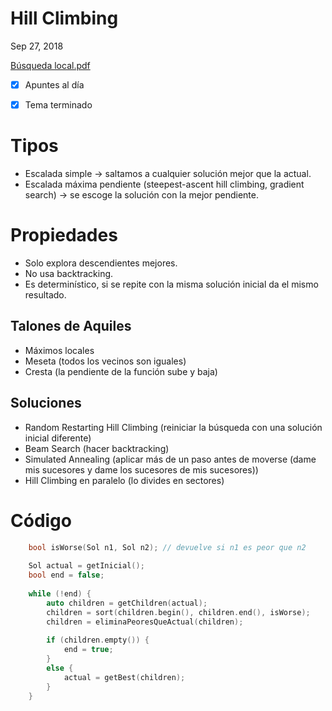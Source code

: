 # Hill Climbing

Sep 27, 2018

[Búsqueda local.pdf](Busquedalocal-a229d311-a389-4c7b-94cc-324ed147f11b.pdf)

- [x]  Apuntes al día
- [x]  Tema terminado



# Tipos



- Escalada simple → saltamos a cualquier solución mejor que la actual.
- Escalada máxima pendiente (steepest-ascent hill climbing, gradient search) → se escoge la solución con la mejor pendiente.

# Propiedades



- Solo explora descendientes mejores.
- No usa backtracking.
- Es determinístico, si se repite con la misma solución inicial da el mismo resultado.

## Talones de Aquiles

- Máximos locales
- Meseta (todos los vecinos son iguales)
- Cresta (la pendiente de la función sube y baja)

## Soluciones

- Random Restarting Hill Climbing (reiniciar la búsqueda con una solución inicial diferente)
- Beam Search (hacer backtracking)
- Simulated Annealing (aplicar más de un paso antes de moverse (dame mis sucesores y dame los sucesores de mis sucesores))
- Hill Climbing en paralelo (lo divides en sectores)

# Código


```cpp
    bool isWorse(Sol n1, Sol n2); // devuelve si n1 es peor que n2
    
    Sol actual = getInicial();
    bool end = false;
    
    while (!end) {
    	auto children = getChildren(actual);
    	children = sort(children.begin(), children.end(), isWorse);
    	children = eliminaPeoresQueActual(children);
    	
    	if (children.empty()) {
    		end = true;
    	}
    	else {
    		actual = getBest(children);
    	}
    }
